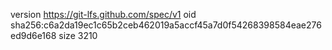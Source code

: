 version https://git-lfs.github.com/spec/v1
oid sha256:c6a2da19ec1c65b2ceb462019a5accf45a7d0f54268398584eae276ed9d6e168
size 3210
